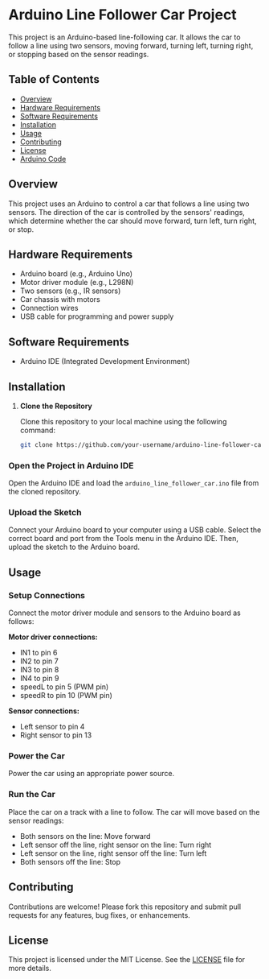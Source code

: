 # Arduino Line Follower Car Project

This project is an Arduino-based line-following car. It allows the car to follow a line using two sensors, moving forward, turning left, turning right, or stopping based on the sensor readings.

## Table of Contents

- [Overview](#overview)
- [Hardware Requirements](#hardware-requirements)
- [Software Requirements](#software-requirements)
- [Installation](#installation)
- [Usage](#usage)
- [Contributing](#contributing)
- [License](#license)
- [Arduino Code](#arduino-code)

## Overview

This project uses an Arduino to control a car that follows a line using two sensors. The direction of the car is controlled by the sensors' readings, which determine whether the car should move forward, turn left, turn right, or stop.

## Hardware Requirements

- Arduino board (e.g., Arduino Uno)
- Motor driver module (e.g., L298N)
- Two sensors (e.g., IR sensors)
- Car chassis with motors
- Connection wires
- USB cable for programming and power supply

## Software Requirements

- Arduino IDE (Integrated Development Environment)

## Installation

1. **Clone the Repository**

   Clone this repository to your local machine using the following command:
   ```bash
   git clone https://github.com/your-username/arduino-line-follower-car.git
### Open the Project in Arduino IDE

Open the Arduino IDE and load the `arduino_line_follower_car.ino` file from the cloned repository.

### Upload the Sketch

Connect your Arduino board to your computer using a USB cable. Select the correct board and port from the Tools menu in the Arduino IDE. Then, upload the sketch to the Arduino board.

## Usage

### Setup Connections

Connect the motor driver module and sensors to the Arduino board as follows:

**Motor driver connections:**
- IN1 to pin 6
- IN2 to pin 7
- IN3 to pin 8
- IN4 to pin 9
- speedL to pin 5 (PWM pin)
- speedR to pin 10 (PWM pin)

**Sensor connections:**
- Left sensor to pin 4
- Right sensor to pin 13

### Power the Car

Power the car using an appropriate power source.

### Run the Car

Place the car on a track with a line to follow. The car will move based on the sensor readings:
- Both sensors on the line: Move forward
- Left sensor off the line, right sensor on the line: Turn right
- Left sensor on the line, right sensor off the line: Turn left
- Both sensors off the line: Stop

## Contributing

Contributions are welcome! Please fork this repository and submit pull requests for any features, bug fixes, or enhancements.

## License

This project is licensed under the MIT License. See the [LICENSE](LICENSE) file for more details.
